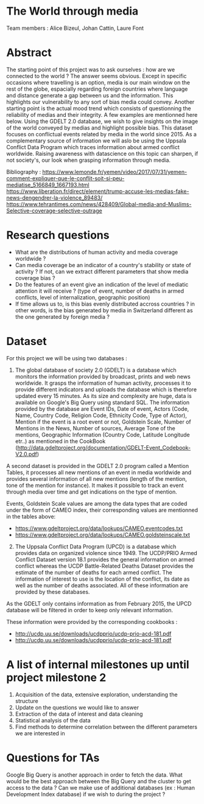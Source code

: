 # The World through media

Team members : Alice Bizeul, Johan Cattin, Laure Font


# Abstract

The starting point of this project was to ask ourselves : how are we connected to the world ? 
The answer seems obvious. Except in specific occasions where travelling is an option, media is our main window on the rest of the globe, espacially regarding foreign countries where language and distance generate a gap between us and the information. This highlights our vulnerability to any sort of bias media could convey. 
Another starting point is the actual mood trend which consists of questionning the reliability of medias and their integrity. A few examples are mentionned here below.
Using the GDELT 2.0 database, we wish to give insights on the image of the world conveyed by medias and highlight possible bias. This dataset focuses on conflictual events related by media in the world since 2015. As a complementary source of information we will aslo be using the Uppsala Conflict Data Program which traces information about armed conflict worldwide. 
Raising awareness with datascience on this topic can sharpen, if not society's, our look when grasping information through media.

Bibliography : 
https://www.lemonde.fr/yemen/video/2017/07/31/yemen-comment-expliquer-que-le-conflit-soit-si-peu-mediatise_5166849_1667193.html
https://www.liberation.fr/direct/element/trump-accuse-les-medias-fake-news-dengendrer-la-violence_89483/
https://www.tehrantimes.com/news/428409/Global-media-and-Muslims-Selective-coverage-selective-outrage


# Research questions

 - What are the distributions of human activity and media coverage worldwide ?  
 - Can media coverage be an indicator of a country's stability or state of activity ? If not, can we extract different parameters that show media coverage bias ?
 - Do the features of an event give an indication of the level of mediatic attention it will receive ? (type of event, number of deaths in armed conflicts, level of internalization, geographic position)
 - If time allows us to, is this bias evenly distributed accross countries ? in other words, is the bias generated by media in Switzerland different as the one generated by foreign media ? 


# Dataset 

For this project we will be using two databases : 

1. The global database of society 2.0 (GDELT) is a database which monitors the information provided by broadcast, prints and web news worldwide. It grasps the information of human activity, processes it to provide different indicators and uploads the database which is therefore updated every 15 minutes. As its size and complexity are huge, data is available on Google's Big Query using standard SQL. 
The information provided by the database are Event IDs, Date of event, Actors (Code, Name, Country Code, Religion Code, Ethnicity Code, Type of Actor), Mention if the event is a root event or not, Goldstein Scale, Number of Mentions in the News, Number of sources, Average Tone of the mentions, Geographic Information (Country Code, Latitude Longitude etr..) as mentioned in the CookBook (http://data.gdeltproject.org/documentation/GDELT-Event_Codebook-V2.0.pdf)

A second dataset is provided in the GDELT 2.0 program called a Mention Tables, it processes all new mentions of an event in media worldwide and provides several information of all new mentions (length of the mention, tone of the mention for instance). It makes it possible to track an event through media over time and get indications on the type of mention.

Events, Goldstein Scale values are among the data types that are coded under the form of CAMEO index, their corresponding values are mentionned in the tables above: 
- https://www.gdeltproject.org/data/lookups/CAMEO.eventcodes.txt
- https://www.gdeltproject.org/data/lookups/CAMEO.goldsteinscale.txt

2. The Uppsala Conflict Data Program (UPCD) is a database which provides data on organized violence since 1949. The UCDP/PRIO Armed Conflict Dataset version 18.1 provides the general information on armed conflict whereas the UCDP Battle-Related Deaths Dataset provides the estimate of the number of deaths for each armed conflict. The information of interest to use is the location of the conflict, its date as well as the number of deaths associated. All of these information are provided by these databases.

As the GDELT only contains information as from February 2015, the UPCD database will be filtered in order to keep only relevant information.

These information were provided by the corresponding cookbooks : 
- http://ucdp.uu.se/downloads/ucdpprio/ucdp-prio-acd-181.pdf
- http://ucdp.uu.se/downloads/ucdpprio/ucdp-prio-acd-181.pdf


# A list of internal milestones up until project milestone 2

1. Acquisition of the data, extensive exploration, understanding the structure
2. Update on the questions we would like to answer
3. Extraction of the data of interest and data cleaning
4. Statistical analysis of the data
5. Find methods to determine correlation between the different parameters we are interested in


# Questions for TAs

Google Big Query is another approach in order to fetch the data. What would be the best approach between the Big Query and the cluster to get access to the data ? 
Can we make use of additional databases (ex : Human Development Index database) if we wish to during the project ? 
